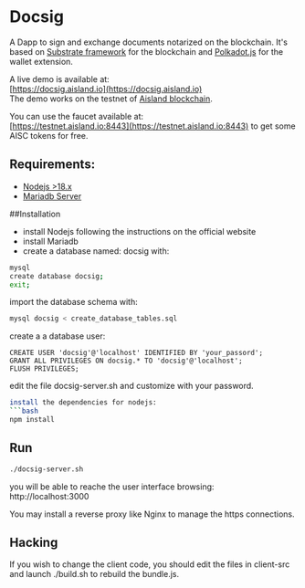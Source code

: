 # Docsig 
A Dapp to sign and exchange documents notarized on the blockchain.
It's based on [Substrate framework](https:/substrate.dev) for the blockchain and
[Polkadot.js](https://polkadot.js.org/extension/) for the wallet extension.  
  
A live demo is available at:  
[https://docsig.aisland.io](https://docsig.aisland.io)  
The demo works on the testnet of [Aisland blockchain](https://aisland.io).  
  
You can use the faucet available at:  
[https://testnet.aisland.io:8443](https://testnet.aisland.io:8443) to get some AISC tokens for free.  
  
## Requirements:
- [Nodejs >18.x](https://nodejs.org)  
- [Mariadb Server](https://mariadb.org)

##Installation

- install Nodejs following the instructions on the official website  
- install Mariadb  
- create a database named: docsig with:  
```bash
mysql
create database docsig;
exit;
```
import the database schema with:  
```bash
mysql docsig < create_database_tables.sql
```
create a a database user:  
```
CREATE USER 'docsig'@'localhost' IDENTIFIED BY 'your_passord';
GRANT ALL PRIVILEGES ON docsig.* TO 'docsig'@'localhost';
FLUSH PRIVILEGES;
```
edit the file docsig-server.sh and customize with your password.  

```bash
install the dependencies for nodejs:  
```bash
npm install
```

## Run
```bash
./docsig-server.sh
```
you will be able to reache the user interface browsing:  
http://localhost:3000  

You may install a reverse proxy like Nginx to manage the https connections.  

## Hacking
If you wish to change the client code, you should edit the files in client-src and launch ./build.sh to rebuild the bundle.js.  









